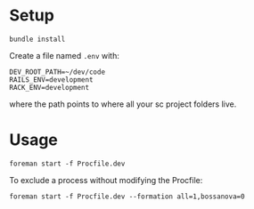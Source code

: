 
# Setup

```
bundle install
```

Create a file named `.env` with:
```
DEV_ROOT_PATH=~/dev/code
RAILS_ENV=development
RACK_ENV=development
```
where the path points to where all your sc project folders live.

# Usage

```
foreman start -f Procfile.dev
```

To exclude a process without modifying the Procfile:
```
foreman start -f Procfile.dev --formation all=1,bossanova=0
```
